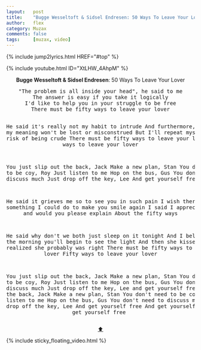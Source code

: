 ```yaml
---
layout:   post
title:    "Bugge Wesseltoft & Sidsel Endresen: 50 Ways To Leave Your Lover"
author:   flex
category: Muzax
comments: false
tags:     [muzax, video]
---
```


{% include jump2lyrics.html HREF="#top" %}

{% include youtube.html ID="XtLHW_4AhpM" %}

<!-- break -->

<a id="top"></a>
<div id="lyrics"><div class="lyricsheader" style=""><p><center><b>Bugge Wesseltoft & Sidsel Endresen</b>: 50 Ways To Leave Your Lover</center></p></div>
<center><pre>
"The problem is all inside your head", he said to me
The answer is easy if you take it logically
I'd like to help you in your struggle to be free
There must be fifty ways to leave your lover

He said it's really not my habit to intrude
And furthermore, I hope my meaning won't be lost or misconstrued
But I'll repeat myself, at the risk of being crude
There must be fifty ways to leave your lover
Fifty ways to leave your lover

You just slip out the back, Jack
Make a new plan, Stan
You don't need to be coy, Roy
Just listen to me
Hop on the bus, Gus
You don't need to discuss much
Just drop off the key, Lee
And get yourself free

He said it grieves me so to see you in such pain
I wish there was something I could do to make you smile again
I said I appreciate that and would you please explain
About the fifty ways

He said why don't we both just sleep on it tonight
And I believe in the morning you'll begin to see the light
And then she kissed me and I realized she probably was right
There must be fifty ways to leave your lover
Fifty ways to leave your lover

You just slip out the back, Jack
Make a new plan, Stan
You don't need to be coy, Roy
Just listen to me
Hop on the bus, Gus
You don't need to discuss much
Just drop off the key, Lee
and get yourself free
Slip out the back, Jack
Make a new plan, Stan
You don't need to be coy, Roy
Just listen to me
Hop on the bus, Gus
You don't need to discuss much
Just drop off the key, Lee
And get yourself free
And get yourself free
And get yourself free
</pre>
<a href="#top">⬆</a></center></div>

<div class="sticky_floating_video"></div>
{% include sticky_floating_video.html %}